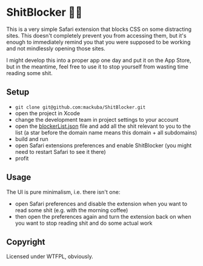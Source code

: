 # ShitBlocker 💩🚫

This is a very simple Safari extension that blocks CSS on some distracting sites. This doesn't completely prevent you from accessing them, but it's enough to immediately remind you that you were supposed to be working and not mindlessly opening those sites.

I might develop this into a proper app one day and put it on the App Store, but in the meantime, feel free to use it to stop yourself from wasting time reading some shit.

## Setup

* `git clone git@github.com:mackuba/ShitBlocker.git`
* open the project in Xcode
* change the development team in project settings to your account
* open the [blockerList.json](ContentBlocker/blockerList.json) file and add all the shit relevant to you to the list (a star before the domain name means this domain + all subdomains)
* build and run
* open Safari extensions preferences and enable ShitBlocker (you might need to restart Safari to see it there)
* profit

## Usage

The UI is pure minimalism, i.e. there isn't one:

* open Safari preferences and disable the extension when you want to read some shit (e.g. with the morning coffee)
* then open the preferences again and turn the extension back on when you want to stop reading shit and do some actual work

## Copyright

Licensed under WTFPL, obviously.
